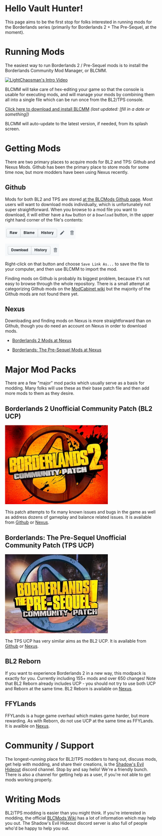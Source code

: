 # Hello Vault Hunter!

This page aims to be the first stop for folks interested in running mods for
the Borderlands series (primarily for Borderlands 2 + The Pre-Sequel, at the
moment).

# Running Mods

The easiest way to run Borderlands 2 / Pre-Sequel mods is to install the
Borderlands Community Mod Manager, or BLCMM.

[![LightChaosman's Intro Video](https://i1.ytimg.com/vi/VkRgUqru3oU/hqdefault.jpg)](https://www.youtube.com/watch?v=VkRgUqru3oU)

BLCMM will take care of hex-editing your game so that the console is
usable for executing mods, and will manage your mods by combining them all
into a single file which can be run once from the BL2/TPS console.

[Click here to download and install BLCMM](https://www.dropbox.com/sh/rsljh5c55s8e9ah/AABMuarIfYCxJb8GiSY1IF6La?dl=0) *(last updated: [fill in a date or something])*

BLCMM will auto-update to the latest version, if needed, from its splash
screen.

# Getting Mods

There are two primary places to acquire mods for BL2 and TPS: Github and
Nexus Mods.  Github has been the primary place to store mods for some time
now, but more modders have been using Nexus recently.

## Github

Mods for both BL2 and TPS are stored [at the BLCMods Github page](https://github.com/BLCM/BLCMods).
Most users will want to download mods individually, which is unfortunately
not super straightforward.  When you browse to a mod file you want to
download, it will either have a `Raw` button or a `Download` button, in the
upper right hand corner of the file's contents:

[![Raw Button](img/github_raw.png)](img/github_raw.png)

[![Download Button](img/github_download.png)](img/github_download.png)

Right-click on that button and choose `Save Link As...` to save the file to
your computer, and then use BLCMM to import the mod.

Finding mods on Github is probably its biggest problem, because it's not
easy to browse through the whole repository.  There is a small attempt at
categorizing Github mods on the [ModCabinet wiki](https://github.com/BLCM/ModCabinet/wiki)
but the majority of the Github mods are not found there yet.

## Nexus

Downloading and finding mods on Nexus is more straightforward than on
Github, though you do need an account on Nexus in order to download
mods.

- [Borderlands 2 Mods at Nexus](https://www.nexusmods.com/borderlands2)

- [Borderlands: The Pre-Sequel Mods at Nexus](https://www.nexusmods.com/borderlands2)

# Major Mod Packs

There are a few "major" mod packs which usually serve as a basis for modding.
Many folks will use these as their base patch file and then add more mods to
them as they desire.

## Borderlands 2 Unofficial Community Patch (BL2 UCP)

[![BL2 UCP Logo](img/bl2_ucp.jpg)](img/bl2_ucp.jpg)

This patch attempts to fix many known issues and bugs in the game as well as
address dozens of gameplay and balance related issues.  It is available from
[Github](https://github.com/BLCM/BLCMods/tree/master/Borderlands%202%20mods/Community%20Patch%20Team)
or [Nexus](https://www.nexusmods.com/borderlands2/mods/50).

## Borderlands: The Pre-Sequel Unofficial Community Patch (TPS UCP)

[![TPS UCP Logo](img/tps_ucp.jpg)](img/tps_ucp.jpg)

The TPS UCP has very similar aims as the BL2 UCP.  It is available from
[Github](https://github.com/BLCM/BLCMods/tree/master/Pre%20Sequel%20Mods/Community%20Patch)
or [Nexus](https://www.nexusmods.com/borderlandspresequel/mods/8).

## BL2 Reborn

If you want to experience Borderlands 2 in a new way, this modpack is exactly
for you. Currently including 155+ mods and over 650 changes!  Note that BL2 Reborn
already includes UCP - you should not try to use both UCP and Reborn at the same
time.  BL2 Reborn is available on [Nexus](https://www.nexusmods.com/borderlands2/mods/115).

## FFYLands

FFYLands is a huge game overhaul which makes game harder, but more rewarding.  As
with Reborn, do not use UCP at the same time as FFYLands.  It is availble on
[Nexus](https://www.nexusmods.com/borderlands2/mods/57).

# Community / Support

The longest-running place for BL2/TPS modders to hang out, discuss mods, get help with
modding, and share their creations, is the [Shadow's Evil Hideout](https://discord.gg/0YjZxbVBS9b3bXUS)
discord channel.  Stop by and say hello!  We're a friendly bunch.  There is also
a channel for getting help as a user, if you're not able to get mods working properly.

# Writing Mods

BL2/TPS modding is easier than you might think.  If you're interested in modding, the
official [BLCMods Wiki](https://github.com/BLCM/BLCMods/wiki) has a lot of information
which may help you out.  The Shadow's Evil Hideout discord server is also full of
people who'd be happy to help you out.
